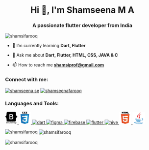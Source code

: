 
<h1 align="center">Hi 👋, I'm Shamseena M A</h1>
<h3 align="center">A passionate flutter developer from India</h3>

<p align="left"> <img src="https://komarev.com/ghpvc/?username=shamsifarooq&label=Profile%20views&color=0e75b6&style=flat" alt="shamsifarooq" /> </p>

- 🌱 I’m currently learning **Dart, Flutter**

- 💬 Ask me about **Dart, Flutter, HTML, CSS, JAVA & C**

- 📫 How to reach me **shamsiprof@gmail.com**

<h3 align="left">Connect with me:</h3>
<p align="left">
<a href="https://linkedin.com/in/shamseena se" target="blank"><img align="center" src="https://raw.githubusercontent.com/rahuldkjain/github-profile-readme-generator/master/src/images/icons/Social/linked-in-alt.svg" alt="shamseena se" height="30" width="40" /></a>
<a href="https://stackoverflow.com/users/shamseenafarooq" target="blank"><img align="center" src="https://raw.githubusercontent.com/rahuldkjain/github-profile-readme-generator/master/src/images/icons/Social/stack-overflow.svg" alt="shamseenafarooq" height="30" width="40" /></a>
</p>

<h3 align="left">Languages and Tools:</h3>
<p align="left"> <a href="https://getbootstrap.com" target="_blank" rel="noreferrer"> <img src="https://raw.githubusercontent.com/devicons/devicon/master/icons/bootstrap/bootstrap-plain-wordmark.svg" alt="bootstrap" width="40" height="40"/> </a> <a href="https://www.w3schools.com/css/" target="_blank" rel="noreferrer"> <img src="https://raw.githubusercontent.com/devicons/devicon/master/icons/css3/css3-original-wordmark.svg" alt="css3" width="40" height="40"/> </a> <a href="https://dart.dev" target="_blank" rel="noreferrer"> <img src="https://www.vectorlogo.zone/logos/dartlang/dartlang-icon.svg" alt="dart" width="40" height="40"/> </a> <a href="https://www.figma.com/" target="_blank" rel="noreferrer"> <img src="https://www.vectorlogo.zone/logos/figma/figma-icon.svg" alt="figma" width="40" height="40"/> </a> <a href="https://firebase.google.com/" target="_blank" rel="noreferrer"> <img src="https://www.vectorlogo.zone/logos/firebase/firebase-icon.svg" alt="firebase" width="40" height="40"/> </a> <a href="https://flutter.dev" target="_blank" rel="noreferrer"> <img src="https://www.vectorlogo.zone/logos/flutterio/flutterio-icon.svg" alt="flutter" width="40" height="40"/> </a> <a href="https://hive.apache.org/" target="_blank" rel="noreferrer"> <img src="https://www.vectorlogo.zone/logos/apache_hive/apache_hive-icon.svg" alt="hive" width="40" height="40"/> </a> <a href="https://www.w3.org/html/" target="_blank" rel="noreferrer"> <img src="https://raw.githubusercontent.com/devicons/devicon/master/icons/html5/html5-original-wordmark.svg" alt="html5" width="40" height="40"/> </a> <a href="https://www.java.com" target="_blank" rel="noreferrer"> <img src="https://raw.githubusercontent.com/devicons/devicon/master/icons/java/java-original.svg" alt="java" width="40" height="40"/> </a> </p>

<p><img align="left" src="https://github-readme-stats.vercel.app/api/top-langs?username=shamsifarooq&show_icons=true&locale=en&layout=compact" alt="shamsifarooq" /></p>

<p>&nbsp;<img align="center" src="https://github-readme-stats.vercel.app/api?username=shamsifarooq&show_icons=true&locale=en" alt="shamsifarooq" /></p>

<p><img align="center" src="https://github-readme-streak-stats.herokuapp.com/?user=shamsifarooq&" alt="shamsifarooq" /></p>
